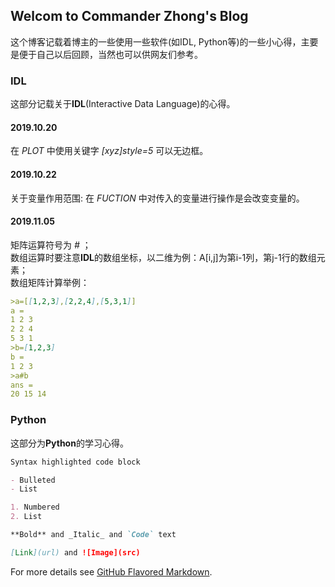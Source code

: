 ## Welcom to Commander Zhong's Blog
这个博客记载着博主的一些使用一些软件(如IDL, Python等)的一些小心得，主要是便于自己以后回顾，当然也可以供网友们参考。
 
### IDL
这部分记载关于**IDL**(Interactive Data Language)的心得。

#### 2019.10.20
在 _PLOT_ 中使用关键字 _[xyz]style=5_ 可以无边框。

#### 2019.10.22
关于变量作用范围: 在 _FUCTION_ 中对传入的变量进行操作是会改变变量的。

#### 2019.11.05
矩阵运算符号为 _#_ ；  
数组运算时要注意**IDL**的数组坐标，以二维为例：A[i,j]为第i-1列，第j-1行的数组元素；  
数组矩阵计算举例：
```markdown
>a=[[1,2,3],[2,2,4],[5,3,1]]
a = 
1 2 3
2 2 4
5 3 1
>b=[1,2,3]
b = 
1 2 3
>a#b
ans = 
20 15 14
```

### Python
这部分为**Python**的学习心得。

```markdown
Syntax highlighted code block

- Bulleted
- List

1. Numbered
2. List

**Bold** and _Italic_ and `Code` text

[Link](url) and ![Image](src)
```

For more details see [GitHub Flavored Markdown](https://guides.github.com/features/mastering-markdown/).
